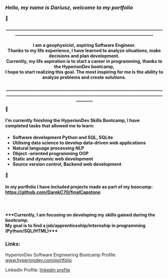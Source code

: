 ### <h3>***Hello, my name is Dariusz, welcome to my portfolio*** </h3> 👋



<p caption align="center"><b>_____________________________________________________________________________________________________________________________________________</b></p>
    <p>
    <h4 caption align="center">I am a geophysicist, aspiring Software Engineer.<br/> Thanks to my life experience, I have learned to analyze situations, make decisions and plan development.<br>
        Currently, my life aspiration is to start a career in programming, thanks to the HyperionDev bootcamp, <br>I hope to start realizing this goal.
        The most inspiring for me is the ability to analyze problems and create solutions. </h4>
    </p>
    <p caption align="center"><b>______________________________________________________________________________________________________________________________________________________________</b></p>
🌱 <h4> I’m currently  finishing the HyperionDev Skills Bootcamp, I have completed tasks that allowed me to learn:<br/><h4/> 
<h4>
    <p>
        <ul>
        <li>Software development Python and SQL, SQLite</li>
        <li>Utilising data science to develop data-driven web applications</li>
        <li>Natural language processing NLP</li>
        <li>Object -oriented programming OOP</li>
        <li>Static and dynamic web development</li>
        <li>Source version control, Backend web development</li>
            </ul>
</h4>
🔭 <h4> In my portfolio I have included projects made as part of my boocump:<br/>
    <a href="https://github.com/DarekC70/finalCapstone">https://github.com/DarekC70/finalCapstone</a></h4>
<br/>
    <h4>***Currently, I am focusing on developing my skills gained during the bootcump. <br/>
    My goal is to find a job/apprenticeship/internship in programming (Python/SQL/HTML)***</h4>
   

<h3>Links:<br></h3>
<p>HyperionDev Software Engineering Bootcamp Profile: <a href="https://www.hyperiondev.com/portfolio/108594">www.hyperiondev.com/portfolio</a></p>
<p>Linkedin Profile: <a href="https://www.linkedin.com/in/dariusz-cebulski">linkedin profile</a></p>
